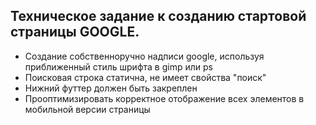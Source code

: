 ## Техническое задание к созданию стартовой страницы GOOGLE.

* Создание собственноручно надписи google, используя приближенный стиль шрифта в gimp или ps
* Поисковая строка статична, не имеет свойства "поиск"
* Нижний футтер должен быть закреплен
* Прооптимизировать корректное отображение всех элементов в мобильной версии страницы
